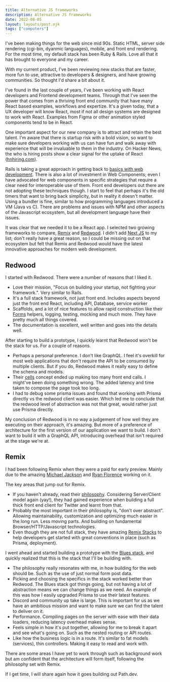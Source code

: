 ```yaml
---
title: Alternative JS frameworks
description: Alternative JS frameworks
date: 2022-08-05
layout: layouts/post.njk
tags: ["computers"]
---
```


I've been making things for the web since mid 90s. Static HTML, server side rendering (cgi-bin, dyanmic languages), mobile, and front end rendering. For the most time, my default stack has been Ruby & Rails. Love all that it has brought to everyone and my career.

With my current product, I've been reviewing new stacks that are faster, more fun to use, attractive to developers & designers, and have growing communities. So thought I'd share a bit about it.

I've found in the last couple of years, I've been working with React developers and Frontend development teams. Through that I've seen the power that comes from a thriving front end community that have many React based examples, workflows and expertize. It's a given today, that a UX developer will know React, most if not all design systems are designed to work with React. Examples from Figma or other animation styled components tend to be in React.

One important aspect for our new company is to attract and retain the best talent. I'm aware that there is startup risk with a bold vision, so want to make sure developers working with us can have fun and walk away with experience that will be invaluable to them in the industry. On Hacker News, the who is hiring posts show a clear signal for the uptake of React ([hnhiring.com](https://hnhiring.com)).

Rails is taking a great approach in getting back to [basics with web development](https://world.hey.com/dhh/modern-web-apps-without-javascript-bundling-or-transpiling-a20f2755). There is also a lot of investment in Web Components; even I have advocated for web components in specific strategies that require a clear need for interoperable use of them. Front end developers out there are not adopting these techniques though. I start to feel that perhaps it's the old timers that want to bring back simplicity, but in reality it doesn't matter. Using a bundler is fine, similar to how programming languages introduced a VM (Java vs C). There are problems and issues with NPM and other aspects of the Javascript ecosystem, but all development language have their issues.

It was clear that we needed it to be a React app. I selected two growing frameworks to compare, [Remix](https://remix.run/) and [Redwood](https://redwoodjs.com/). I didn't add [Next JS](https://nextjs.org/) to my list; don't really have a great reason, so I could be missing out on that ecosystem but felt that Remix and Redwood would have the latest innovative approaches for modern web development.

## Redwood

I started with Redwood. There were a number of reasons that I liked it.

* Love their mission, "Focus on building your startup, not fighting your framework.". Very similar to Rails.
* It's a full stack framework, not just front end. Includes aspects beyond just the front end React, including API, Database, service worker
* Scaffolds, and a lot of nice features to allow rapid construction like their [Forms](https://redwoodjs.com/docs/forms) helpers, logging, testing, mocking and much more. They have pretty much all things covered.
* The documentation is excellent, well written and goes into the details well.

After starting to build a prototype, I quickly learnt that Redwood won't be the stack for us. For a couple of reasons.

* Perhaps a personal preference. I don't like GraphQL. I feel it's overkill for most web applications that don't require the API to be consumed by multiple clients. But if you do, Redwood makes it really easy to define the schema and models.
* Their [cells](https://redwoodjs.com/docs/cells) concept ended up making too many front end calls. I might've been doing something wrong. The added latency and time taken to compose the page took too long.
* I had to debug some prisma issues and found that working with Prisma directly vs the redwood client was easier. Which led me to conclude that the redwood level of abstraction was not that great, would rather just use Prisma directly.

My conclusion of Redwood is in no way a judgement of how well they are executing on their approach, it's amazing. But more of a preference of architecture for the first version of our application we want to build. I don't want to build it with a GraphQL API, introducing overhead that isn't required at the stage we're at.

## Remix

I had been following Remix when they were a paid for early preview. Mainly due to the amazing [Michael Jackson](https://github.com/mjackson) and [Ryan Florence](https://github.com/ryanflorence) working on it.

The key areas that jump out for Remix.

* If you haven't already, read their [philosophy](https://remix.run/docs/en/v1/pages/philosophy). Considering Server/Client model again (yay!), they had gained experience when building a full thick front end client for Twitter and learnt from that.
* Probably the most important in their philosophy is, "don't over abstract". Allowing maintainability, customization and optimizing much easier in the long run. Less moving parts. And building on fundamental Browser/HTTP/Javascript technologies.
* Even though they are not full stack, they have amazing [Remix Stacks](https://remix.run/docs/en/v1/pages/stacks) to help developers get started with great conventions in place (such as Prisma, deployment).

I went ahead and started building a prototype with the [Blues stack](https://github.com/remix-run/blues-stack), and quickly realized that this is the stack that I'll be building with.

* The philosophy really resonates with me, in how building for the web should be. Such as the use of just normal form post data.
* Picking and choosing the specifics in the stack worked better than Redwood. The Blues stack got things going, but not having a lot of abstraction means we can change things as we need. An example of this was how I easily upgraded Prisma to use their latest features.
* Discord and community up take is large. This is important for us as we have an ambitious mission and want to make sure we can find the talent to deliver on it.
* Performance. Compiling pages on the server with ease with their data loaders, reducing latency overhead makes sense.
* Feels simple in how it's put together, allowing for me to break it apart and see what's going on. Such as the nested routing or API routes.
* Like how the business logic is in a route. It's similar to fat models (services), thin controllers. Making it easy to read and work with.

There are some areas I have yet to work through such as background work but am confident that the architecture will form itself, following the philosophy set with Remix.

If I get time, I will share again how it goes building out Path.dev.
